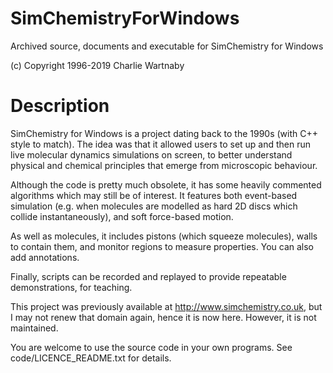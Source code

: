 # SimChemistryForWindows

Archived source, documents and executable for SimChemistry for Windows

(c) Copyright 1996-2019 Charlie Wartnaby

# Description

SimChemistry for Windows is a project dating back to the 1990s (with C++ style to match). The
idea was that it allowed users to set up and then run live molecular dynamics simulations on
screen, to better understand physical and chemical principles that emerge from
microscopic behaviour.

Although the code is pretty much obsolete, it has some heavily commented algorithms which may
still be of interest. It features both event-based simulation (e.g. when molecules are modelled
as hard 2D discs which collide instantaneously), and soft force-based motion.

As well as molecules, it includes pistons (which squeeze molecules), walls to contain them,
and monitor regions to measure properties. You can also add annotations.

Finally, scripts can be recorded and replayed to provide repeatable demonstrations, for
teaching.

This project was previously available at http://www.simchemistry.co.uk, but I may not renew
that domain again, hence it is now here. However, it is not maintained.

You are welcome to use the source code in your own programs. See code/LICENCE_README.txt
for details.
